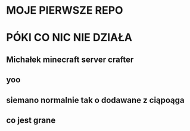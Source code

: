 # MOJE PIERWSZE REPO
# PÓKI CO NIC NIE DZIAŁA
## Michałek minecraft server crafter
## yoo
## siemano normalnie tak o dodawane z ciąpoąga 

## co jest grane